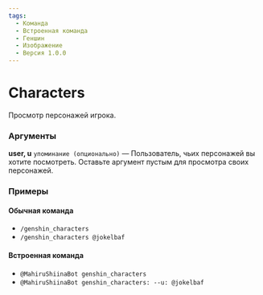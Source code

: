 ```yaml
---
tags:
  - Команда
  - Встроенная команда
  - Геншин
  - Изображение
  - Версия 1.0.0
---
```


# Characters

Просмотр персонажей игрока.

### Аргументы

**user, u**  `упоминание (опционально)` — Пользователь, чьих персонажей вы хотите посмотреть. Оставьте аргумент пустым для просмотра своих персонажей.

### Примеры

#### Обычная команда
+ `/genshin_characters`
+ `/genshin_characters @jokelbaf`

#### Встроенная команда
+ `@MahiruShiinaBot genshin_characters`
+ `@MahiruShiinaBot genshin_characters: --u: @jokelbaf`